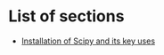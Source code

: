 # List of sections

- [Installation of Scipy and its key uses]( Installation_of_Scipy_&_its_key_uses.md)

